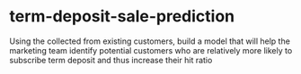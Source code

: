 # term-deposit-sale-prediction
Using the collected from existing customers, build a model that will help the marketing team identify potential customers who are relatively more likely to subscribe term deposit and thus increase their hit ratio
